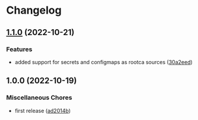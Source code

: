 # Changelog

## [1.1.0](https://github.com/ptonini/pod-ca-injector/compare/v1.0.0...v1.1.0) (2022-10-21)


### Features

* added support for secrets and configmaps as rootca sources ([30a2eed](https://github.com/ptonini/pod-ca-injector/commit/30a2eedaecef1db54fdb480586385a16f08ed401))

## 1.0.0 (2022-10-19)


### Miscellaneous Chores

* first release ([ad2014b](https://github.com/ptonini/pod-ca-injector/commit/ad2014b501b07de56a93a6fae6bd52f6d9adc78b))

